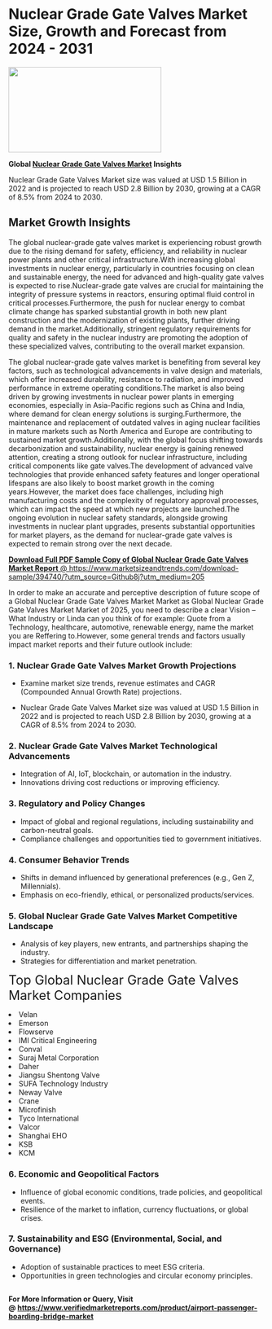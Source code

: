 <H1>Nuclear Grade Gate Valves Market Size, Growth and Forecast from 2024 - 2031</H1><img class="aligncenter size-medium wp-image-584254" src="https://thirdeyenews.in/wp-content/uploads/2024/09/Global-Market-Research-300x168.jpeg" alt="" width="300" height="168" /><p><strong>Global&nbsp;<a href="https://www.marketsizeandtrends.com/download-sample/394740/?utm_source=Github8j?utm_medium=205">Nuclear Grade Gate Valves Market</a> Insights</strong></p><p>Nuclear Grade Gate Valves Market size was valued at USD 1.5 Billion in 2022 and is projected to reach USD 2.8 Billion by 2030, growing at a CAGR of 8.5% from 2024 to 2030.</p><p><h2>Market Growth Insights</h2> <p>The global nuclear-grade gate valves market is experiencing robust growth due to the rising demand for safety, efficiency, and reliability in nuclear power plants and other critical infrastructure.With increasing global investments in nuclear energy, particularly in countries focusing on clean and sustainable energy, the need for advanced and high-quality gate valves is expected to rise.Nuclear-grade gate valves are crucial for maintaining the integrity of pressure systems in reactors, ensuring optimal fluid control in critical processes.Furthermore, the push for nuclear energy to combat climate change has sparked substantial growth in both new plant construction and the modernization of existing plants, further driving demand in the market.Additionally, stringent regulatory requirements for quality and safety in the nuclear industry are promoting the adoption of these specialized valves, contributing to the overall market expansion.</p> <p><a href="your-sample-download-link-here"></a></p> <p>The global nuclear-grade gate valves market is benefiting from several key factors, such as technological advancements in valve design and materials, which offer increased durability, resistance to radiation, and improved performance in extreme operating conditions.The market is also being driven by growing investments in nuclear power plants in emerging economies, especially in Asia-Pacific regions such as China and India, where demand for clean energy solutions is surging.Furthermore, the maintenance and replacement of outdated valves in aging nuclear facilities in mature markets such as North America and Europe are contributing to sustained market growth.Additionally, with the global focus shifting towards decarbonization and sustainability, nuclear energy is gaining renewed attention, creating a strong outlook for nuclear infrastructure, including critical components like gate valves.The development of advanced valve technologies that provide enhanced safety features and longer operational lifespans are also likely to boost market growth in the coming years.However, the market does face challenges, including high manufacturing costs and the complexity of regulatory approval processes, which can impact the speed at which new projects are launched.The ongoing evolution in nuclear safety standards, alongside growing investments in nuclear plant upgrades, presents substantial opportunities for market players, as the demand for nuclear-grade gate valves is expected to remain strong over the next decade.</p> <p><a href="your-more-info-link-here"></p><p><span class=""><strong>Download Full PDF Sample Copy of Global Nuclear Grade Gate Valves Market Report</strong> @ <a href="https://www.marketsizeandtrends.com/download-sample/394740/?utm_source=Github8j?utm_medium=205" target="_blank">https://www.marketsizeandtrends.com/download-sample/394740/?utm_source=Github8j?utm_medium=205</a></span></p><p>In order to make an accurate and perceptive description of future scope of a Global&nbsp;Nuclear Grade Gate Valves Market Market as Global&nbsp;Nuclear Grade Gate Valves Market Market of 2025, you need to describe a clear Vision &ndash; What Industry or Linda can you think of for example: Quote from a Technology, healthcare, automotive, renewable energy, name the market you are Reffering to.However, some general trends and factors usually impact market reports and their future outlook include:</p><h3>1.&nbsp;<strong>Nuclear Grade Gate Valves Market Growth Projections</strong></h3><ul><li>Examine market size trends, revenue estimates and CAGR (Compounded Annual Growth Rate) projections.</li><li><p>Nuclear Grade Gate Valves Market size was valued at USD 1.5 Billion in 2022 and is projected to reach USD 2.8 Billion by 2030, growing at a CAGR of 8.5% from 2024 to 2030.</p></li></ul><h3>2.&nbsp;<strong>Nuclear Grade Gate Valves Market Technological Advancements</strong></h3><ul><li>Integration of AI, IoT, blockchain, or automation in the industry.</li><li>Innovations driving cost reductions or improving efficiency.</li></ul><h3>3.&nbsp;<strong>Regulatory and Policy Changes</strong></h3><ul><li>Impact of global and regional regulations, including sustainability and carbon-neutral goals.</li><li>Compliance challenges and opportunities tied to government initiatives.</li></ul><h3>4.&nbsp;<strong>Consumer Behavior Trends</strong></h3><ul><li>Shifts in demand influenced by generational preferences (e.g., Gen Z, Millennials).</li><li>Emphasis on eco-friendly, ethical, or personalized products/services.</li></ul><h3>5.&nbsp;<strong>Global Nuclear Grade Gate Valves Market Competitive Landscape</strong></h3><ul><li>Analysis of key players, new entrants, and partnerships shaping the industry.</li><li>Strategies for differentiation and market penetration.</li></ul><p data-pm-slice="1 1 []"><span style="color: inherit; font-family: inherit; font-size: 25px;">Top Global Nuclear Grade Gate Valves Market Companies</span></p><div class="" data-test-id=""><p><li>Velan</li><li> Emerson</li><li> Flowserve</li><li> IMI Critical Engineering</li><li> Conval</li><li> Suraj Metal Corporation</li><li> Daher</li><li> Jiangsu Shentong Valve</li><li> SUFA Technology Industry</li><li> Neway Valve</li><li> Crane</li><li> Microfinish</li><li> Tyco International</li><li> Valcor</li><li> Shanghai EHO</li><li> KSB</li><li> KCM</li></p></div><h3>6.&nbsp;<strong>Economic and Geopolitical Factors</strong></h3><ul><li>Influence of global economic conditions, trade policies, and geopolitical events.</li><li>Resilience of the market to inflation, currency fluctuations, or global crises.</li></ul><h3>7.&nbsp;<strong>Sustainability and ESG (Environmental, Social, and Governance)</strong></h3><ul><li>Adoption of sustainable practices to meet ESG criteria.</li><li>Opportunities in green technologies and circular economy principles.</li></ul><h2><strong style="font-size: 14px;">For More Information or Query, Visit @&nbsp;</strong><a style="background-color: #ffffff; font-size: 14px;" href="https://www.marketsizeandtrends.com/report/nuclear-grade-gate-valves-market/" target="_blank">https://www.verifiedmarketreports.com/product/airport-passenger-boarding-bridge-market</a></h2>